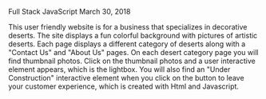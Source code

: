 Full Stack JavaScript March 30, 2018

This user friendly website is for a business that specializes in decorative deserts.  The site displays a fun colorful background with pictures of artistic deserts.  Each page displays a different category of deserts along with a "Contact Us" and "About Us" pages. On each desert category page you will find thumbnail photos.  Click on the thumbnail photos and a user interactive element appears, which is the lightbox.  You will also find an "Under Construction" interactive element when you click on the button to leave your customer experience, which is created with Html and Javascript.
